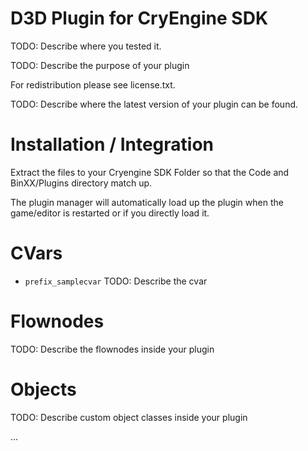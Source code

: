 D3D Plugin for CryEngine SDK
=====================================
TODO: Describe where you tested it.

TODO: Describe the purpose of your plugin

For redistribution please see license.txt.

TODO: Describe where the latest version of your plugin can be found.

Installation / Integration
==========================
Extract the files to your Cryengine SDK Folder so that the Code and BinXX/Plugins directory match up.

The plugin manager will automatically load up the plugin when the game/editor is restarted or if you directly load it.

CVars
=====
* ```prefix_samplecvar```
  TODO: Describe the cvar

Flownodes
=========
TODO: Describe the flownodes inside your plugin

Objects
=======
TODO: Describe custom object classes inside your plugin

...